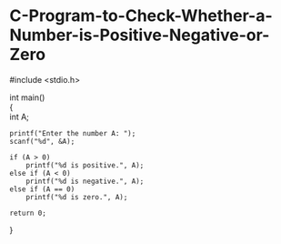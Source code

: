 # C-Program-to-Check-Whether-a-Number-is-Positive-Negative-or-Zero

#include <stdio.h>  
  
int main()  
{  
    int A;  
  
    printf("Enter the number A: ");  
    scanf("%d", &A);  
  
    if (A > 0)  
        printf("%d is positive.", A);  
    else if (A < 0)  
        printf("%d is negative.", A);  
    else if (A == 0)  
        printf("%d is zero.", A);  
  
    return 0;  
}  
